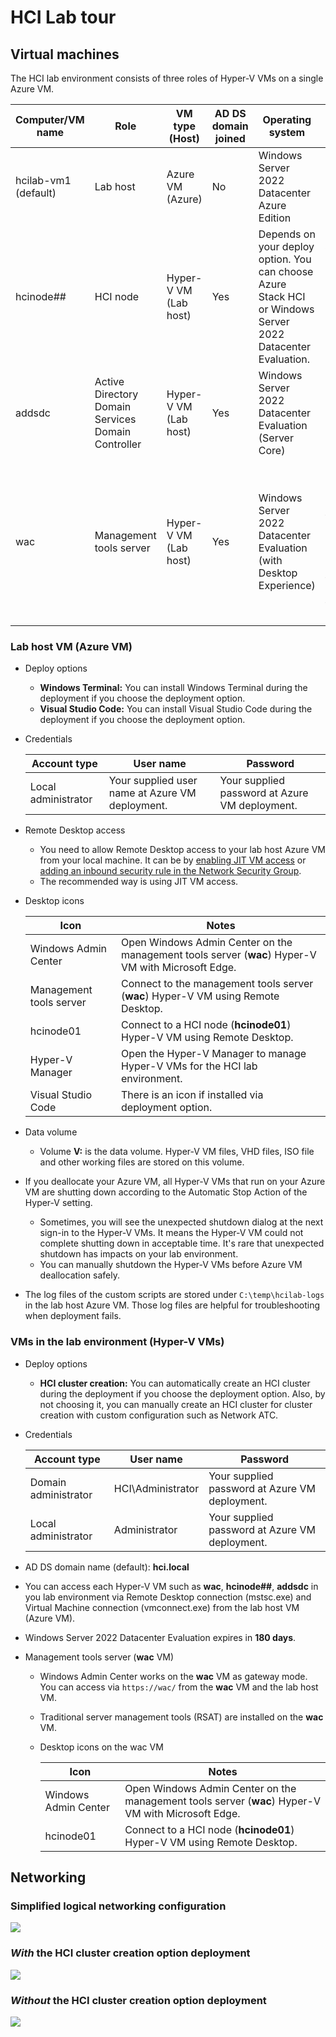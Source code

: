 # HCI Lab tour

## Virtual machines

The HCI lab environment consists of three roles of Hyper-V VMs on a single Azure VM.

| Computer/VM name | Role | VM type (Host) | AD DS domain joined | Operating system | Notes |
| ---- | ---- | ---- | ---- | ---- | --- |
| hcilab-vm1 (default) | Lab host | Azure VM (Azure) | No | Windows Server 2022 Datacenter Azure Edition | |
| hcinode## | HCI node | Hyper-V VM (Lab host) | Yes | Depends on your deploy option. You can choose Azure Stack HCI or Windows Server 2022 Datacenter Evaluation. | **##** in the name is changed depending on the number of HCI nodes such as 01, 02, 03, ... |
| addsdc | Active Directory Domain Services Domain Controller | Hyper-V VM (Lab host) | Yes | Windows Server 2022 Datacenter Evaluation (Server Core) | |
| wac | Management tools server | Hyper-V VM (Lab host) | Yes | Windows Server 2022 Datacenter Evaluation (with Desktop Experience) | Windows Admin Center works on this machine as gateway mode, and many server management tools are installed on this machine. |

### Lab host VM (Azure VM)

- Deploy options
    - **Windows Terminal:** You can install Windows Terminal during the deployment if you choose the deployment option.
    - **Visual Studio Code:** You can install Visual Studio Code during the deployment if you choose the deployment option.

- Credentials

    | Account type | User name | Password |
    | ---- | ---- | ---- |
    | Local administrator | Your supplied user name at Azure VM deployment. | Your supplied password at Azure VM deployment. |

- Remote Desktop access
    - You need to allow Remote Desktop access to your lab host Azure VM from your local machine. It can be by [enabling JIT VM access](https://learn.microsoft.com/en-us/azure/defender-for-cloud/just-in-time-access-usage) or [adding an inbound security rule in the Network Security Group](https://learn.microsoft.com/en-us/azure/virtual-network/tutorial-filter-network-traffic#create-security-rules).
    - The recommended way is using JIT VM access.

- Desktop icons

    | Icon | Notes |
    | ---- | ---- |
    | Windows Admin Center | Open Windows Admin Center on the management tools server (**wac**) Hyper-V VM with Microsoft Edge.  |
    | Management tools server | Connect to the management tools server (**wac**) Hyper-V VM using Remote Desktop. |
    | hcinode01 | Connect to a HCI node (**hcinode01**) Hyper-V VM using Remote Desktop. |
    | Hyper-V Manager | Open the Hyper-V Manager to manage Hyper-V VMs for the HCI lab environment. |
    | Visual Studio Code | There is an icon if installed via deployment option. |

- Data volume
    - Volume **V:** is the data volume. Hyper-V VM files, VHD files, ISO file and other working files are stored on this volume.

- If you deallocate your Azure VM, all Hyper-V VMs that run on your Azure VM are shutting down according to the Automatic Stop Action of the Hyper-V setting.
    - Sometimes, you will see the unexpected shutdown dialog at the next sign-in to the Hyper-V VMs. It means the Hyper-V VM could not complete shutting down in acceptable time. It's rare that unexpected shutdown has impacts on your lab environment.
    - You can manually shutdown the Hyper-V VMs before Azure VM deallocation safely.

- The log files of the custom scripts are stored under `C:\temp\hcilab-logs` in the lab host Azure VM. Those log files are helpful for troubleshooting when deployment fails.

### VMs in the lab environment (Hyper-V VMs)

- Deploy options
    - **HCI cluster creation:** You can automatically create an HCI cluster during the deployment if you choose the deployment option. Also, by not choosing it, you can manually create an HCI cluster for cluster creation with custom configuration such as Network ATC.

- Credentials

    | Account type | User name | Password |
    | ---- | ---- | ---- |
    | Domain administrator | HCI\\Administrator | Your supplied password at Azure VM deployment. |
    | Local administrator | Administrator | Your supplied password at Azure VM deployment. |

- AD DS domain name (default): **hci.local**

- You can access each Hyper-V VM such as **wac**, **hcinode##**, **addsdc** in you lab environment via Remote Desktop connection (mstsc.exe) and Virtual Machine connection (vmconnect.exe) from the lab host VM (Azure VM).

- Windows Server 2022 Datacenter Evaluation expires in **180 days**.

- Management tools server (**wac** VM)

    - Windows Admin Center works on the **wac** VM as gateway mode. You can access via `https://wac/` from the **wac** VM and the lab host VM.
    - Traditional server management tools (RSAT) are installed on the **wac** VM.

    - Desktop icons on the wac VM

        | Icon | Notes |
        | ---- | ---- |
        | Windows Admin Center | Open Windows Admin Center on the management tools server (**wac**) Hyper-V VM with Microsoft Edge.  |
        | hcinode01 | Connect to a HCI node (**hcinode01**) Hyper-V VM using Remote Desktop. |

## Networking

### Simplified logical networking configuration

![](./media/hci-lab-networking-logical-simplified.svg)

### _With_ the HCI cluster creation option deployment

![](./media/hci-lab-networking-with-hci-cluster.svg)

### _Without_ the HCI cluster creation option deployment

![](./media/hci-lab-networking-without-hci-cluster.svg)
